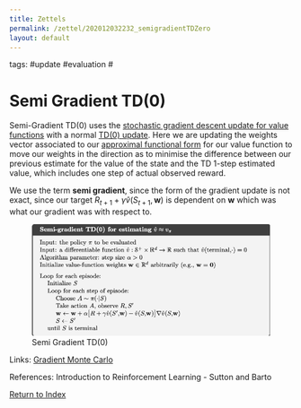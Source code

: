 ```yaml
---
title: Zettels
permalink: /zettel/202012032232_semigradientTDZero
layout: default
---
```

tags: #update #evaluation #

# Semi Gradient TD(0)

Semi-Gradient TD(0) uses the [stochastic gradient descent update for value functions](202012032217_sgdValueFunction) 
with a normal [TD(0) update](202011302050_tabularTDZero). Here we are updating the 
weights vector associated to our [approximal functional form](TODO) for our value function to move 
our weights in the direction as to minimise the difference between our previous estimate for 
the value of the state and the TD 1-step estimated value, which includes one step of actual observed reward.

We use the term **semi gradient**, since the form of the gradient update is not exact, since our target 
$R_{t+1} + \gamma \hat{v}(S_{t+1}, \mathbf{w})$ is dependent on $\mathbf{w}$ which was what our 
gradient was with respect to.

<figure>
  <img src="/Images/ReinforcementLearning/SemiGradientTDZeroV.png"
     alt="ALT"
     class="centerImage"
     style="width: 700px;" />
  <figcaption> Semi Gradient TD(0) </figcaption>     
</figure>

Links: [Gradient Monte Carlo](202012032231_gradientMonteCarlo)

References: Introduction to Reinforcement Learning - Sutton and Barto

[Return to Index](index)